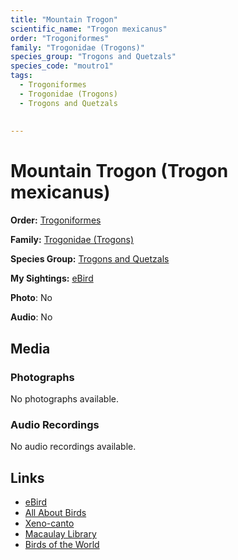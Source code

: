 ```yaml
---
title: "Mountain Trogon"
scientific_name: "Trogon mexicanus"
order: "Trogoniformes"
family: "Trogonidae (Trogons)"
species_group: "Trogons and Quetzals"
species_code: "moutro1"
tags: 
  - Trogoniformes
  - Trogonidae (Trogons)
  - Trogons and Quetzals
  
  
---
```


# Mountain Trogon (Trogon mexicanus)

**Order:** [Trogoniformes](/tags/trogoniformes)

**Family:** [Trogonidae (Trogons)](/tags/trogonidae-trogons)

**Species Group:** [Trogons and Quetzals](/tags/trogons-and-quetzals)

**My Sightings:** [eBird](https://ebird.org/lifelist?r=world&time=life&spp=moutro1)

**Photo**: No 

**Audio**: No

## Media
### Photographs
No photographs available.

### Audio Recordings
No audio recordings available.

## Links
* [eBird](https://ebird.org/species/moutro1) 
* [All About Birds](https://www.allaboutbirds.org/guide/moutro1) 
* [Xeno-canto](https://www.xeno-canto.org/species/trogon-mexicanus) 
* [Macaulay Library](https://search.macaulaylibrary.org/catalog?taxonCode=moutro1&sort=rating_rank_desc)
* [Birds of the World](https://birdsoftheworld.org/bow/species/moutro1)
